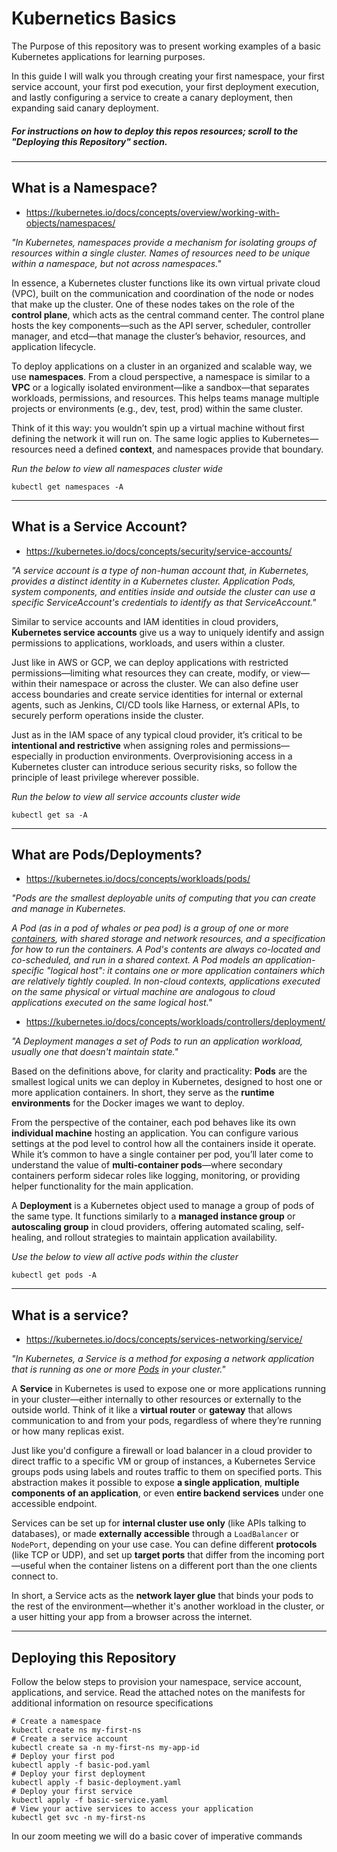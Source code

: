 # Kubernetics Basics

The Purpose of this repository was to present working examples of a basic Kubernetes applications for learning purposes. 

In this guide I will walk you through creating your first namespace, your first service account, your first pod execution, your first deployment execution, and lastly configuring a service to create a canary deployment, then expanding said canary deployment. 

##### For instructions on how to deploy this repos resources; scroll to the "Deploying this Repository" section.

---
## What is a Namespace? 


- https://kubernetes.io/docs/concepts/overview/working-with-objects/namespaces/

*"In Kubernetes, namespaces provide a mechanism for isolating groups of resources within a single cluster. Names of resources need to be unique within a namespace, but not across namespaces."*

In essence, a Kubernetes cluster functions like its own virtual private cloud (VPC), built on the communication and coordination of the node or nodes that make up the cluster. One of these nodes takes on the role of the **control plane**, which acts as the central command center. The control plane hosts the key components—such as the API server, scheduler, controller manager, and etcd—that manage the cluster’s behavior, resources, and application lifecycle.

To deploy applications on a cluster in an organized and scalable way, we use **namespaces**. From a cloud perspective, a namespace is similar to a **VPC** or a logically isolated environment—like a sandbox—that separates workloads, permissions, and resources. This helps teams manage multiple projects or environments (e.g., dev, test, prod) within the same cluster.

Think of it this way: you wouldn’t spin up a virtual machine without first defining the network it will run on. The same logic applies to Kubernetes—resources need a defined **context**, and namespaces provide that boundary.

*Run the below to view all namespaces cluster wide*
```shell
kubectl get namespaces -A 
```

---
## What is a Service Account? 


- https://kubernetes.io/docs/concepts/security/service-accounts/

*"A service account is a type of non-human account that, in Kubernetes, provides a distinct identity in a Kubernetes cluster. Application Pods, system components, and entities inside and outside the cluster can use a specific ServiceAccount's credentials to identify as that ServiceAccount."*

Similar to service accounts and IAM identities in cloud providers, **Kubernetes service accounts** give us a way to uniquely identify and assign permissions to applications, workloads, and users within a cluster.

Just like in AWS or GCP, we can deploy applications with restricted permissions—limiting what resources they can create, modify, or view—within their namespace or across the cluster. We can also define user access boundaries and create service identities for internal or external agents, such as Jenkins, CI/CD tools like Harness, or external APIs, to securely perform operations inside the cluster.

Just as in the IAM space of any typical cloud provider, it’s critical to be **intentional and restrictive** when assigning roles and permissions—especially in production environments. Overprovisioning access in a Kubernetes cluster can introduce serious security risks, so follow the principle of least privilege wherever possible.

*Run the below to view all service accounts cluster wide*
```shell
kubectl get sa -A
```

---
## What are Pods/Deployments? 


- https://kubernetes.io/docs/concepts/workloads/pods/

*"Pods are the smallest deployable units of computing that you can create and manage in Kubernetes.*

*A Pod (as in a pod of whales or pea pod) is a group of one or more [containers](https://kubernetes.io/docs/concepts/containers/), with shared storage and network resources, and a specification for how to run the containers. A Pod's contents are always co-located and co-scheduled, and run in a shared context. A Pod models an application-specific "logical host": it contains one or more application containers which are relatively tightly coupled. In non-cloud contexts, applications executed on the same physical or virtual machine are analogous to cloud applications executed on the same logical host."*

- https://kubernetes.io/docs/concepts/workloads/controllers/deployment/

*"A Deployment manages a set of Pods to run an application workload, usually one that doesn't maintain state."*

Based on the definitions above, for clarity and practicality: **Pods** are the smallest logical units we can deploy in Kubernetes, designed to host one or more application containers. In short, they serve as the **runtime environments** for the Docker images we want to deploy.

From the perspective of the container, each pod behaves like its own **individual machine** hosting an application. You can configure various settings at the pod level to control how all the containers inside it operate. While it’s common to have a single container per pod, you’ll later come to understand the value of **multi-container pods**—where secondary containers perform sidecar roles like logging, monitoring, or providing helper functionality for the main application.

A **Deployment** is a Kubernetes object used to manage a group of pods of the same type. It functions similarly to a **managed instance group** or **autoscaling group** in cloud providers, offering automated scaling, self-healing, and rollout strategies to maintain application availability.

*Use the below to view all active pods within the cluster*
```shell
kubectl get pods -A 
```

---
## What is a service? 


- https://kubernetes.io/docs/concepts/services-networking/service/

*"In Kubernetes, a Service is a method for exposing a network application that is running as one or more [Pods](https://kubernetes.io/docs/concepts/workloads/pods/) in your cluster."*

A **Service** in Kubernetes is used to expose one or more applications running in your cluster—either internally to other resources or externally to the outside world. Think of it like a **virtual router** or **gateway** that allows communication to and from your pods, regardless of where they’re running or how many replicas exist.

Just like you'd configure a firewall or load balancer in a cloud provider to direct traffic to a specific VM or group of instances, a Kubernetes Service groups pods using labels and routes traffic to them on specified ports. This abstraction makes it possible to expose **a single application**, **multiple components of an application**, or even **entire backend services** under one accessible endpoint.

Services can be set up for **internal cluster use only** (like APIs talking to databases), or made **externally accessible** through a `LoadBalancer` or `NodePort`, depending on your use case. You can define different **protocols** (like TCP or UDP), and set up **target ports** that differ from the incoming port—useful when the container listens on a different port than the one clients connect to. 

In short, a Service acts as the **network layer glue** that binds your pods to the rest of the environment—whether it's another workload in the cluster, or a user hitting your app from a browser across the internet.

---
## Deploying this Repository 

Follow the below steps to provision your namespace, service account, applications, and service.
Read the attached notes on the manifests for additional information on resource specifications

```shell
# Create a namespace
kubectl create ns my-first-ns
# Create a service account
kubectl create sa -n my-first-ns my-app-id
# Deploy your first pod
kubectl apply -f basic-pod.yaml
# Deploy your first deployment
kubectl apply -f basic-deployment.yaml
# Deploy your first service
kubectl apply -f basic-service.yaml
# View your active services to access your application
kubectl get svc -n my-first-ns
```

In our zoom meeting we will do a basic cover of imperative commands 